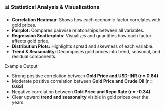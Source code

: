 ### 📊 Statistical Analysis & Visualizations

- **Correlation Heatmap:** Shows how each economic factor correlates with gold prices.
- **Pairplot:** Compares pairwise relationships between all variables.
- **Regression Scatterplots:** Visualizes and quantifies how each factor affects gold price.
- **Distribution Plots:** Highlights spread and skewness of each variable.
- **Trend & Seasonality:** Decomposes gold prices into trend, seasonal, and residual components.

Example Output:
- Strong positive correlation between **Gold Price and USD-INR (r = 0.84)**  
- Moderate positive correlation between **Gold Price and Crude Oil (r = 0.63)**  
- Negative correlation between **Gold Price and Repo Rate (r = -0.34)**  
- Clear upward **trend and seasonality** visible in gold prices over the years.
